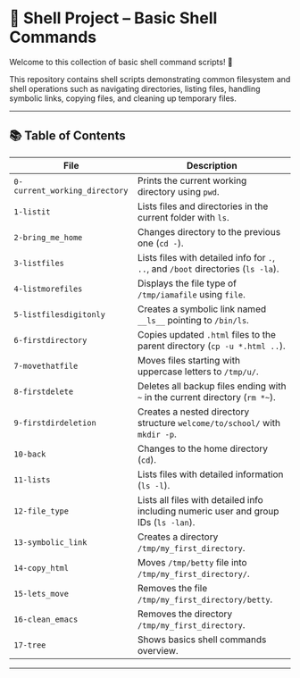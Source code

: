 # 🐚 Shell Project – Basic Shell Commands

Welcome to this collection of basic shell command scripts! 🎉

This repository contains shell scripts demonstrating common filesystem and shell operations such as navigating directories, listing files, handling symbolic links, copying files, and cleaning up temporary files.

---

## 📚 Table of Contents


| File                      | Description                                                                                  |
|---------------------------|----------------------------------------------------------------------------------------------|
| `0-current_working_directory` | Prints the current working directory using `pwd`.                                           |
| `1-listit`                | Lists files and directories in the current folder with `ls`.                                 |
| `2-bring_me_home`         | Changes directory to the previous one (`cd -`).                                             |
| `3-listfiles`             | Lists files with detailed info for `.`, `..`, and `/boot` directories (`ls -la`).           |
| `4-listmorefiles`         | Displays the file type of `/tmp/iamafile` using `file`.                                     |
| `5-listfilesdigitonly`    | Creates a symbolic link named `__ls__` pointing to `/bin/ls`.                               |
| `6-firstdirectory`        | Copies updated `.html` files to the parent directory (`cp -u *.html ..`).                   |
| `7-movethatfile`          | Moves files starting with uppercase letters to `/tmp/u/`.                                  |
| `8-firstdelete`           | Deletes all backup files ending with `~` in the current directory (`rm *~`).                |
| `9-firstdirdeletion`      | Creates a nested directory structure `welcome/to/school/` with `mkdir -p`.                   |
| `10-back`                 | Changes to the home directory (`cd`).                                                       |
| `11-lists`                | Lists files with detailed information (`ls -l`).                                           |
| `12-file_type`            | Lists all files with detailed info including numeric user and group IDs (`ls -lan`).         |
| `13-symbolic_link`        | Creates a directory `/tmp/my_first_directory`.                                              |
| `14-copy_html`            | Moves `/tmp/betty` file into `/tmp/my_first_directory/`.                                    |
| `15-lets_move`            | Removes the file `/tmp/my_first_directory/betty`.                                          |
| `16-clean_emacs`          | Removes the directory `/tmp/my_first_directory`.                                           |
| `17-tree`                 | Shows basics shell commands overview.                                                      |

---

